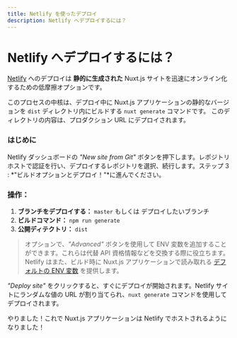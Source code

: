```yaml
---
title: Netlify を使ったデプロイ
description: Netlify へデプロイするには？
---
```


# Netlify へデプロイするには？

[Netlify](https://www.netlify.com) へのデプロイは **静的に生成された** Nuxt.js サイトを迅速にオンライン化するための低摩擦オプションです。

このプロセスの中核は、デプロイ中に Nuxt.js アプリケーションの静的なバージョンを `dist` ディレクトリ内にビルドする `nuxt generate` コマンドです。 このディレクトリの内容は、プロダクション URL にデプロイされます。

### はじめに

Netlify ダッシュボードの *"New site from Git"* ボタンを押下します。レポジトリホストで認証を行い、デプロイするレポジトリを選択、続行します。ステップ 3 : *"ビルドオプションとデプロイ！"*に進んでください。

### 操作：

1. **ブランチをデプロイする：** `master` もしくは デプロイしたいブランチ
2. **ビルドコマンド：** `npm run generate`
3. **公開ディテクトリ：** `dist`

> オプションで、*"Advanced"* ボタンを使用して ENV 変数を追加することができます。これらは代替 API 資格情報などを交換する際に役立ちます。Netlify はまた、ビルド時に Nuxt.js アプリケーションで読み取れる [デフォルトの ENV 変数](https://www.netlify.com/docs/build-settings/#build-environment-variables) を提供します。

*"Deploy site"* をクリックすると、すぐにデプロイが開始されます。Netlify サイトにランダムな値の URL が割り当てられ、`nuxt generate` コマンドを使用してデプロイされます。

やりました！これで Nuxt.js アプリケーションは Netlify でホストされるようになりました！
